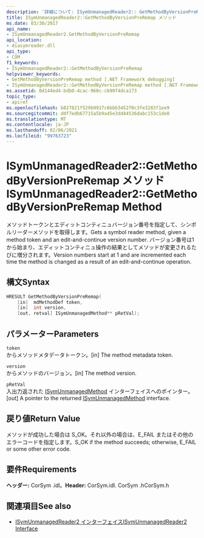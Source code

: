 ```yaml
---
description: '詳細について: ISymUnmanagedReader2:: GetMethodByVersionPreRemap メソッド'
title: ISymUnmanagedReader2::GetMethodByVersionPreRemap メソッド
ms.date: 03/30/2017
api_name:
- ISymUnmanagedReader2.GetMethodByVersionPreRemap
api_location:
- diasymreader.dll
api_type:
- COM
f1_keywords:
- ISymUnmanagedReader2::GetMethodByVersionPreRemap
helpviewer_keywords:
- GetMethodByVersionPreRemap method [.NET Framework debugging]
- ISymUnmanagedReader2::GetMethodByVersionPreRemap method [.NET Framework debugging]
ms.assetid: 0d144ed4-bdb0-4cac-960c-cb90f4dca173
topic_type:
- apiref
ms.openlocfilehash: b827821f529b9917c6bbb3452f0c3fe3283f1ee9
ms.sourcegitcommit: ddf7edb67715a5b9a45e3dd44536dabc153c1de0
ms.translationtype: MT
ms.contentlocale: ja-JP
ms.lasthandoff: 02/06/2021
ms.locfileid: "99763723"
---
```

# <a name="isymunmanagedreader2getmethodbyversionpreremap-method"></a><span data-ttu-id="72453-103">ISymUnmanagedReader2::GetMethodByVersionPreRemap メソッド</span><span class="sxs-lookup"><span data-stu-id="72453-103">ISymUnmanagedReader2::GetMethodByVersionPreRemap Method</span></span>

<span data-ttu-id="72453-104">メソッドトークンとエディットコンティニュバージョン番号を指定して、シンボルリーダーメソッドを取得します。</span><span class="sxs-lookup"><span data-stu-id="72453-104">Gets a symbol reader method, given a method token and an edit-and-continue version number.</span></span> <span data-ttu-id="72453-105">バージョン番号は1から始まり、エディットコンティニュ操作の結果としてメソッドが変更されるたびに増分されます。</span><span class="sxs-lookup"><span data-stu-id="72453-105">Version numbers start at 1 and are incremented each time the method is changed as a result of an edit-and-continue operation.</span></span>  
  
## <a name="syntax"></a><span data-ttu-id="72453-106">構文</span><span class="sxs-lookup"><span data-stu-id="72453-106">Syntax</span></span>  
  
```cpp  
HRESULT GetMethodByVersionPreRemap(  
    [in]  mdMethodDef token,  
    [in]  int version,  
    [out, retval] ISymUnmanagedMethod** pRetVal);  
```  
  
## <a name="parameters"></a><span data-ttu-id="72453-107">パラメーター</span><span class="sxs-lookup"><span data-stu-id="72453-107">Parameters</span></span>  

 `token`  
 <span data-ttu-id="72453-108">からメソッドメタデータトークン。</span><span class="sxs-lookup"><span data-stu-id="72453-108">[in] The method metadata token.</span></span>  
  
 `version`  
 <span data-ttu-id="72453-109">からメソッドのバージョン。</span><span class="sxs-lookup"><span data-stu-id="72453-109">[in] The method version.</span></span>  
  
 `pRetVal`  
 <span data-ttu-id="72453-110">入出力返された [ISymUnmanagedMethod](isymunmanagedmethod-interface.md) インターフェイスへのポインター。</span><span class="sxs-lookup"><span data-stu-id="72453-110">[out] A pointer to the returned [ISymUnmanagedMethod](isymunmanagedmethod-interface.md) interface.</span></span>  
  
## <a name="return-value"></a><span data-ttu-id="72453-111">戻り値</span><span class="sxs-lookup"><span data-stu-id="72453-111">Return Value</span></span>  

 <span data-ttu-id="72453-112">メソッドが成功した場合は S_OK。それ以外の場合は、E_FAIL またはその他のエラーコードを指定します。</span><span class="sxs-lookup"><span data-stu-id="72453-112">S_OK if the method succeeds; otherwise, E_FAIL or some other error code.</span></span>  
  
## <a name="requirements"></a><span data-ttu-id="72453-113">要件</span><span class="sxs-lookup"><span data-stu-id="72453-113">Requirements</span></span>  

 <span data-ttu-id="72453-114">**ヘッダー:** CorSym .idl。</span><span class="sxs-lookup"><span data-stu-id="72453-114">**Header:** CorSym.idl.</span></span> <span data-ttu-id="72453-115">CorSym .h</span><span class="sxs-lookup"><span data-stu-id="72453-115">CorSym.h</span></span>  
  
## <a name="see-also"></a><span data-ttu-id="72453-116">関連項目</span><span class="sxs-lookup"><span data-stu-id="72453-116">See also</span></span>

- [<span data-ttu-id="72453-117">ISymUnmanagedReader2 インターフェイス</span><span class="sxs-lookup"><span data-stu-id="72453-117">ISymUnmanagedReader2 Interface</span></span>](isymunmanagedreader2-interface.md)
